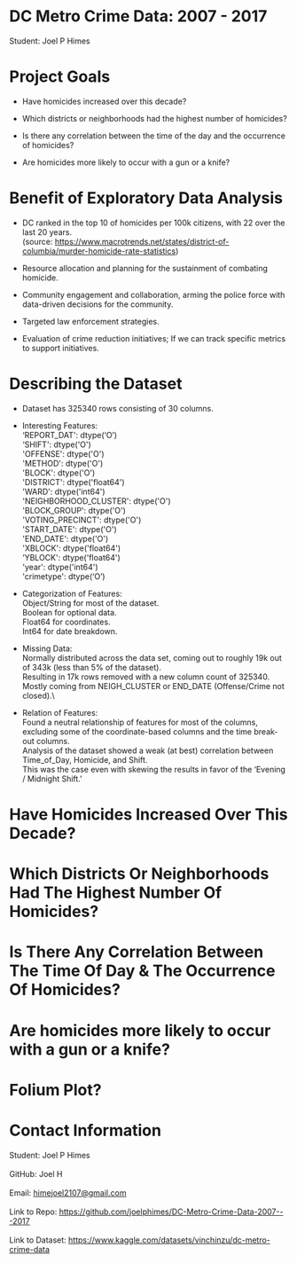 # DC Metro Crime Data: 2007 - 2017
Student: Joel P Himes

# Project Goals
- Have homicides increased over this decade?

- Which districts or neighborhoods had the highest number of homicides?

- Is there any correlation between the time of the day and the occurrence of homicides?

- Are homicides more likely to occur with a gun or a knife? 

# Benefit of Exploratory Data Analysis
- DC ranked in the top 10 of homicides per 100k citizens, with 22 over the last 20 years.\
(source: https://www.macrotrends.net/states/district-of-columbia/murder-homicide-rate-statistics)

- Resource allocation and planning for the sustainment of combating homicide.

- Community engagement and collaboration, arming the police force with data-driven decisions for the community.

- Targeted law enforcement strategies.

- Evaluation of crime reduction initiatives; If we can track specific metrics to support initiatives.

# Describing the Dataset
- Dataset has 325340 rows consisting of 30 columns.

- Interesting Features:\
  ‘REPORT_DAT': dtype(‘O’)\
  ‘SHIFT': dtype('O')\
  'OFFENSE': dtype('O')\
  'METHOD': dtype('O')\
  'BLOCK': dtype('O')\
  'DISTRICT': dtype('float64')\
  'WARD': dtype('int64')\
  'NEIGHBORHOOD_CLUSTER': dtype('O')\
  'BLOCK_GROUP': dtype('O')\
  'VOTING_PRECINCT': dtype('O')\
  'START_DATE': dtype('O')\
  'END_DATE': dtype('O')\
  'XBLOCK': dtype('float64')\
  ’YBLOCK': dtype('float64')\
  'year': dtype('int64')\
  'crimetype': dtype(‘O’)

- Categorization of Features:\
  Object/String for most of the dataset.\
  Boolean for optional data.\
  Float64 for coordinates.\
  Int64 for date breakdown.

- Missing Data:\
  Normally distributed across the data set, coming out to roughly 19k out of 343k (less than 5% of the dataset).\
  Resulting in 17k rows removed with a new column count of 325340.\
  Mostly coming from NEIGH_CLUSTER or END_DATE (Offense/Crime not closed).\

- Relation of Features:\
  Found a neutral relationship of features for most of the columns, excluding some of the coordinate-based columns and the time break-out columns.\
  Analysis of the dataset showed a weak (at best) correlation between Time_of_Day, Homicide, and Shift.\
  This was the case even with skewing the results in favor of the ‘Evening / Midnight Shift.'

# Have Homicides Increased Over This Decade?



# Which Districts Or Neighborhoods Had The Highest Number Of Homicides?



# Is There Any Correlation Between The Time Of Day & The Occurrence Of Homicides?



# Are homicides more likely to occur with a gun or a knife?



# Folium Plot? 



# Contact Information

Student: Joel P Himes\
\
GitHub: Joel H\
\
Email: himejoel2107@gmail.com\
\
Link to Repo: https://github.com/joelphimes/DC-Metro-Crime-Data-2007---2017 \
\
Link to Dataset: https://www.kaggle.com/datasets/vinchinzu/dc-metro-crime-data

